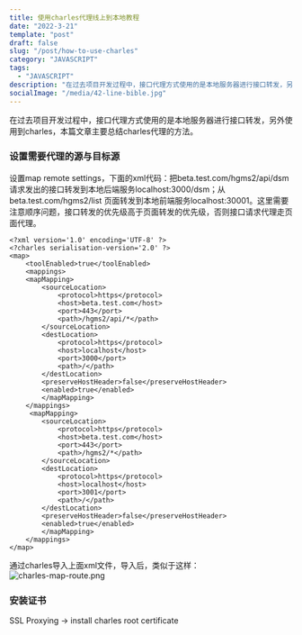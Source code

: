 ```yaml
---
title: 使用charles代理线上到本地教程
date: "2022-3-21"
template: "post"
draft: false
slug: "/post/how-to-use-charles"
category: "JAVASCRIPT"
tags:
  - "JAVASCRIPT"
description: "在过去项目开发过程中，接口代理方式使用的是本地服务器进行接口转发，另外使用到charles，本篇文章主要总结charles代理的方法。 "
socialImage: "/media/42-line-bible.jpg"
---
```


在过去项目开发过程中，接口代理方式使用的是本地服务器进行接口转发，另外使用到charles，本篇文章主要总结charles代理的方法。    





### 设置需要代理的源与目标源
设置map remote settings，下面的xml代码：把beta.test.com/hgms2/api/dsm 请求发出的接口转发到本地后端服务localhost:3000/dsm；从beta.test.com/hgms2/list 页面转发到本地前端服务localhost:30001。这里需要注意顺序问题，接口转发的优先级高于页面转发的优先级，否则接口请求代理走页面代理。
```
<?xml version='1.0' encoding='UTF-8' ?>
<?charles serialisation-version='2.0' ?>
<map>
    <toolEnabled>true</toolEnabled>
    <mappings>
    <mapMapping>
        <sourceLocation>
            <protocol>https</protocol>
            <host>beta.test.com</host>
            <port>443</port>
            <path>/hgms2/api/*</path>
        </sourceLocation>
        <destLocation>
            <protocol>https</protocol>
            <host>localhost</host>
            <port>3000</port>
            <path>/</path>
        </destLocation>
        <preserveHostHeader>false</preserveHostHeader>
        <enabled>true</enabled>
        </mapMapping>
    </mappings>
     <mapMapping>
        <sourceLocation>
            <protocol>https</protocol>
            <host>beta.test.com</host>
            <port>443</port>
            <path>/hgms2/*</path>
        </sourceLocation>
        <destLocation>
            <protocol>https</protocol>
            <host>localhost</host>
            <port>3001</port>
            <path>/</path>
        </destLocation>
        <preserveHostHeader>false</preserveHostHeader>
        <enabled>true</enabled>
        </mapMapping>
    </mappings>
</map>
```
通过charles导入上面xml文件，导入后，类似于这样：
![charles-map-route.png](/media/charles-map-route.png)

### 安装证书
SSL Proxying -> install charles root certificate

